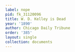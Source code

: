 ```yaml
---
label: nope
pid: fk_31120096
title: W. D. Kelley is Dead
year: '1890'
author: Chicago Daily Tribune
order: '385'
layout: single
collection: documents
---
```

